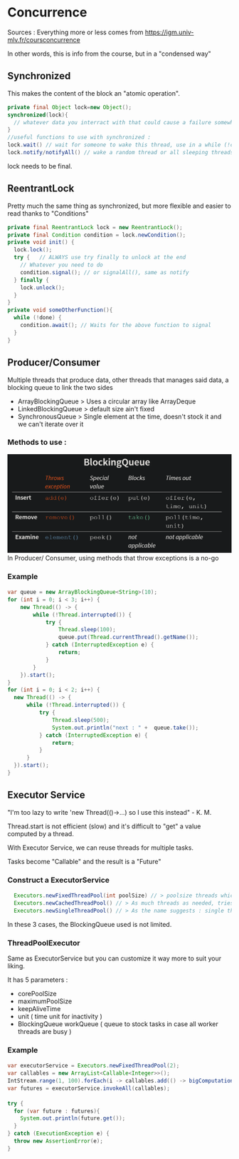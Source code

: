 # Concurrence 
Sources : Everything more or less comes from https://igm.univ-mlv.fr/coursconcurrence

In other words, this is info from the course, but in a "condensed way"

## Synchronized
This makes the content of the block an "atomic operation". 
```java
private final Object lock=new Object();
synchronized(lock){
  // whatever data you interract with that could cause a failure somewhere
}
//useful functions to use with synchronized : 
lock.wait() // wait for someone to wake this thread, use in a while (!condition) to avoid false alerts syndrom
lock.notify/notifyAll() // wake a random thread or all sleeping threads
```
lock needs to be final.

## ReentrantLock
Pretty much the same thing as synchronized, but more flexible and easier to read thanks to "Conditions"
```java
private final ReentrantLock lock = new ReentrantLock();
private final Condition condition = lock.newCondition();
private void init() {
  lock.lock();
  try {   // ALWAYS use try finally to unlock at the end
    // Whatever you need to do
    condition.signal(); // or signalAll(), same as notify
  } finally {
    lock.unlock();
  }
}
private void someOtherFunction(){
  while (!done) {
    condition.await(); // Waits for the above function to signal
  }
}
```

## Producer/Consumer
Multiple threads that produce data, other threads that manages said data, a blocking queue to link the two sides
- ArrayBlockingQueue > Uses a circular array like ArrayDeque
- LinkedBlockingQueue > default size ain't fixed 
- SynchronousQueue > Single element at the time, doesn't stock it and we can't iterate over it

### Methods to use :
![BlockingQueueMethods](/CondensedInfo/assets/BlockingQueueFunctions.png)
In Producer/ Consumer, using methods that throw exceptions is a no-go

### Example
```java
var queue = new ArrayBlockingQueue<String>(10);
for (int i = 0; i < 3; i++) {
    new Thread(() -> {
        while (!Thread.interrupted()) {
            try {
                Thread.sleep(100);
                queue.put(Thread.currentThread().getName());
            } catch (InterruptedException e) {
                return;
            }
        }
    }).start();
}
for (int i = 0; i < 2; i++) {
  new Thread(() -> {
      while (!Thread.interrupted()) {
          try {
              Thread.sleep(500);
              System.out.println("next : " +  queue.take());
          } catch (InterruptedException e) {
              return;
          }
      }
  }).start();
}
```

## Executor Service
"I'm too lazy to write 'new Thread(()->...) so I use this instead" - K. M.

Thread.start is not efficient (slow) and it's difficult to "get" a value computed by a thread.

With Executor Service, we can reuse threads for multiple tasks.


Tasks become "Callable<T>" and the result is a "Future<T>"
  
### Construct a ExecutorService
```java
  Executors.newFixedThreadPool(int poolSize) // > poolsize threads which won't stop
  Executors.newCachedThreadPool() // > As much threads as needed, tries to reuse them and stops inactive threads after 1 min 
  Executors.newSingleThreadPool() // > As the name suggests : single thread which won't stop
```
In these 3 cases, the BlockingQueue used is not limited.
  
### ThreadPoolExecutor
Same as ExecutorService but you can customize it way more to suit your liking.

It has 5 parameters : 
  - corePoolSize
  - maximumPoolSize 
  - keepAliveTime 
  - unit ( time unit for inactivity )
  - BlockingQueue<Runnable> workQueue ( queue to stock tasks in case all worker threads are busy )

### Example
```java
var executorService = Executors.newFixedThreadPool(2);
var callables = new ArrayList<Callable<Integer>>();
IntStream.range(1, 100).forEach(i -> callables.add(() -> bigComputation(i)));
var futures = executorService.invokeAll(callables);

try {
  for (var future : futures){
    System.out.println(future.get());
  }
} catch (ExecutionException e) {
  throw new AssertionError(e);
}
```
